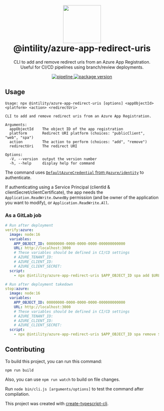 <h1 align="center">
  <img src="https://avatars.githubusercontent.com/u/35199565" width="124px"/><br/>
  @intility/azure-app-redirect-uris
</h1>

<p align="center">
  CLI to add and remove redirect uris from an Azure App Registration.
  <br />
  Useful for CI/CD pipelines using branch/review deployments.
</p>

<p align="center">
  <a href="https://github.com/Intility/azure-app-redirect-uris/actions">
    <img alt="pipeline" src="https://github.com/Intility/azure-app-redirect-uris/actions/workflows/publish.yml/badge.svg" style="max-width:100%;" />
  </a>
  <a href="https://www.npmjs.com/package/@intility/azure-app-redirect-uris">
    <img alt="package version" src="https://img.shields.io/npm/v/@intility/azure-app-redirect-uris?label=%40intility%2Fazure-app-redirect-uris" style="max-width:100%;" />
  </a>
</p>

## Usage

```
Usage: npx @intility/azure-app-redirect-uris [options] <appObjectId> <platform> <action> <redirectUri>

CLI to add and remove redirect uris from an Azure App Registration.

Arguments:
  appObjectId    The object ID of the app registration
  platform       Redirect URI platform (choices: "publicClient", "web", "spa")
  action         The action to perform (choices: "add", "remove")
  redirectUri    The redirect URI

Options:
  -V, --version  output the version number
  -h, --help     display help for command
```

The command uses [`DefaultAzureCredential` from `@azure/identity`](https://github.com/Azure/azure-sdk-for-js/blob/main/sdk/identity/identity/README.md#defaultazurecredential) to authenticate.

If authenticating using a Service Principal (clientId & clientSecret/clientCertificate), the app needs the `Application.ReadWrite.OwnedBy` permission (and be owner of the application you want to modify), or `Application.ReadWrite.All`.

### As a GitLab job

```yaml
# Run after deployment
verify:azure:
  image: node:16
  variables:
    APP_OBJECT_ID: 00000000-0000-0000-0000-000000000000
    URL: http://localhost:3000
    # These variables should be defined in CI/CD settings
    # AZURE_TENANT_ID:
    # AZURE_CLIENT_ID:
    # AZURE_CLIENT_SECRET:
  script:
    - npx @intility/azure-app-redirect-uris $APP_OBJECT_ID spa add $URL

# Run after deployment takedown
stop:azure:
  image: node:16
  variables:
    APP_OBJECT_ID: 00000000-0000-0000-0000-000000000000
    URL: http://localhost:3000
    # These variables should be defined in CI/CD settings
    # AZURE_TENANT_ID:
    # AZURE_CLIENT_ID:
    # AZURE_CLIENT_SECRET:
  script:
    - npx @intility/azure-app-redirect-uris $APP_OBJECT_ID spa remove $URL
```

## Contributing

To build this project, you can run this command:

```
npm run build
```

Also, you can use `npm run watch` to build on file changes.

Run `node bin/cli.js [arguments/options]` to test the command after compilation.

This project was created with [create-typescript-cli](https://github.com/backrunner/create-typescript-cli).
